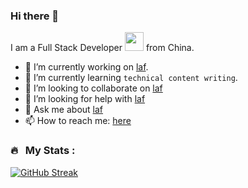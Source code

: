 ### Hi there 👋

I am a Full Stack Developer <img src="https://media.giphy.com/media/WUlplcMpOCEmTGBtBW/giphy.gif" width="30"> 
  from China.

- 🔭 I’m currently working on [laf](https://github.com/labring/laf).
- 🌱 I’m currently learning `technical content writing`.
- 👯 I’m looking to collaborate on [laf](https://github.com/labring/laf)
- 🤔 I’m looking for help with [laf](https://github.com/labring/laf)
- 💬 Ask me about [laf](https://github.com/labring/laf)
- 📫 How to reach me: [here](https://github.com/maslow/maslow/issues/new)

### 🔥 &nbsp; My Stats :

[![GitHub Streak](https://streak-stats.demolab.com?user=maslow)](https://git.io/streak-stats)



